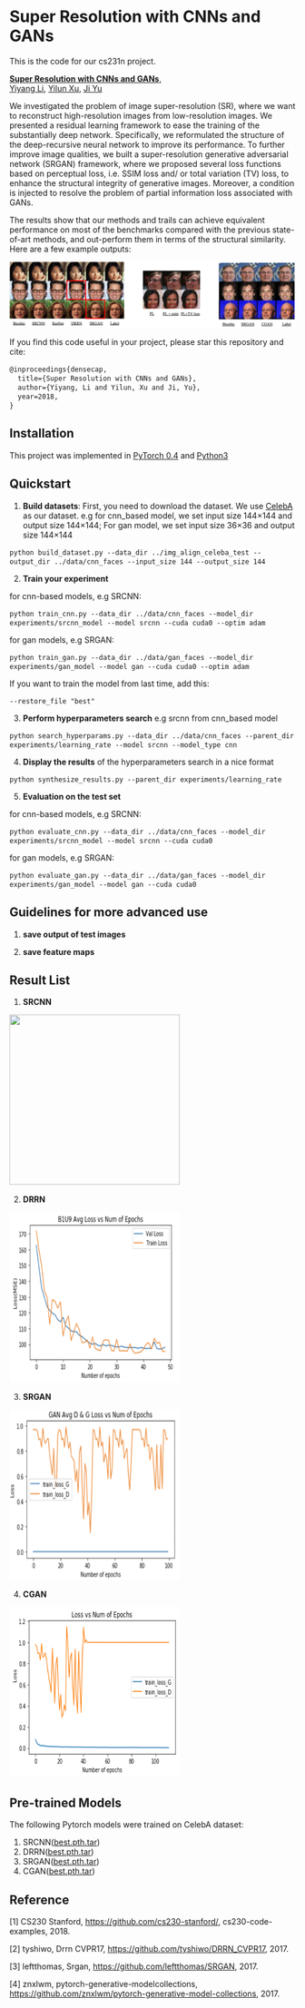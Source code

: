 # Super Resolution with CNNs and GANs

This is the code for our cs231n project.

**[Super Resolution with CNNs and GANs](https://github.com/yiyang7/cs231n_proj)**,
<br>
[Yiyang Li](https://github.com/yiyang7),
[Yilun Xu](https://github.com/Beehamer),
[Ji Yu](https://github.com/NaruSaku)
<br>

We investigated the problem of image super-resolution (SR), where we want to reconstruct high-resolution images from low-resolution images. We presented a residual learning framework to ease the training of the substantially deep network. Specifically, we reformulated the structure of the deep-recursive neural network to improve its performance. To further improve image qualities, we built a super-resolution generative adversarial network (SRGAN) framework, where we proposed several loss functions based on perceptual loss, i.e. SSIM loss and/ or total variation (TV) loss, to enhance the structural integrity of generative images. Moreover, a condition is injected to resolve the problem of partial information loss associated with GANs. 

The results show that our methods and trails can achieve equivalent performance on most of the benchmarks compared with the previous state-of-art methods, and out-perform them in terms of the structural similarity. Here are a few example outputs:

<img src='imgs/resultsfig.png'>

If you find this code useful in your project, please star this repository and cite:

```
@inproceedings{densecap,
  title={Super Resolution with CNNs and GANs},
  author={Yiyang, Li and Yilun, Xu and Ji, Yu},
  year=2018,
}
```

## Installation
This project was implemented in [PyTorch 0.4](https://pytorch.org/#pip-install-pytorch) and [Python3](https://www.python.org/downloads/)

## Quickstart
1. __Build datasets__: First, you need to download the dataset. We use [CelebA](http://mmlab.ie.cuhk.edu.hk/projects/CelebA.html) as our dataset.
e.g for cnn_based model, we set input size 144×144 and output size 144×144; For gan model, we set input size 36×36 and output size 144×144
```
python build_dataset.py --data_dir ../img_align_celeba_test --output_dir ../data/cnn_faces --input_size 144 --output_size 144
```

2. __Train your experiment__

for cnn-based models, e.g SRCNN:
```
python train_cnn.py --data_dir ../data/cnn_faces --model_dir experiments/srcnn_model --model srcnn --cuda cuda0 --optim adam
```
for gan models, e.g SRGAN:
```
python train_gan.py --data_dir ../data/gan_faces --model_dir experiments/gan_model --model gan --cuda cuda0 --optim adam
```
If you want to train the model from last time, add this:
```
--restore_file "best"
```

3. __Perform hyperparameters search__ e.g srcnn from cnn_based model

```
python search_hyperparams.py --data_dir ../data/cnn_faces --parent_dir experiments/learning_rate --model srcnn --model_type cnn
```

4. __Display the results__ of the hyperparameters search in a nice format
```
python synthesize_results.py --parent_dir experiments/learning_rate
```

5. __Evaluation on the test set__

for cnn-based models, e.g SRCNN:
```
python evaluate_cnn.py --data_dir ../data/cnn_faces --model_dir experiments/srcnn_model --model srcnn --cuda cuda0
```
for gan models, e.g SRGAN:
```
python evaluate_gan.py --data_dir ../data/gan_faces --model_dir experiments/gan_model --model gan --cuda cuda0
```

## Guidelines for more advanced use
1. __save output of test images__

2. __save feature maps__

## Result List
1. __SRCNN__
<img src='imgs/srcnn_loss.png' width="300" height="300">

2. __DRRN__
<img src='imgs/B1U9_loss.png' width="300" height="300">

3. __SRGAN__
<img src='imgs/tv_loss.png' width="300" height="300">

4. __CGAN__
<img src='imgs/CGAN_loss.png' width="300" height="300">

## Pre-trained Models
The following Pytorch models were trained on CelebA dataset:
1. SRCNN([best.pth.tar](https://www.dropbox.com/sh/n67zyn286lhi7jf/AABUi_X5ZIqiZ2cYMEnU2_iba?dl=0))
2. DRRN([best.pth.tar](https://www.dropbox.com/sh/rcwwu5pjaqs8d5h/AADlhENVfVTaorRmJ5oE8PFna?dl=0))
3. SRGAN([best.pth.tar](https://www.dropbox.com/sh/rt36dv65gkhu31z/AAAIR3M15km9VTF6vY9wIh8Ea?dl=0))
4. CGAN([best.pth.tar](https://www.dropbox.com/sh/z2yjowd2mpg2ojc/AABINIMAfyM7rjvymookPI-ra?dl=0))

## Reference
[1] CS230 Stanford, https://github.com/cs230-stanford/, cs230-code-examples, 2018.

[2] tyshiwo, Drrn CVPR17, https://github.com/tyshiwo/DRRN_CVPR17, 2017.

[3] leftthomas, Srgan, https://github.com/leftthomas/SRGAN, 2017.

[4] znxlwm, pytorch-generative-modelcollections, https://github.com/znxlwm/pytorch-generative-model-collections, 2017.

